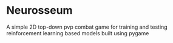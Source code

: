 # Neurosseum
A  simple 2D top-down pvp combat game for training and testing reinforcement learning based models built using pygame
